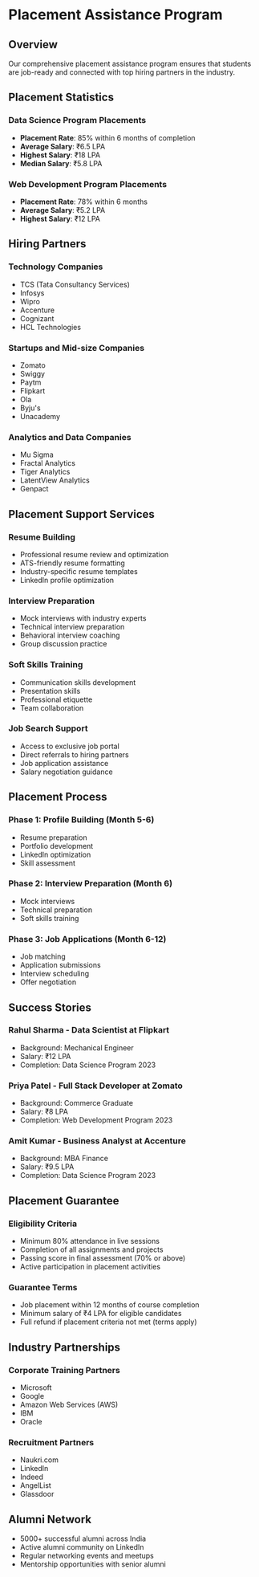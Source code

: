 # Placement Assistance Program

## Overview
Our comprehensive placement assistance program ensures that students are job-ready and connected with top hiring partners in the industry.

## Placement Statistics

### Data Science Program Placements
- **Placement Rate**: 85% within 6 months of completion
- **Average Salary**: ₹6.5 LPA
- **Highest Salary**: ₹18 LPA
- **Median Salary**: ₹5.8 LPA

### Web Development Program Placements
- **Placement Rate**: 78% within 6 months
- **Average Salary**: ₹5.2 LPA
- **Highest Salary**: ₹12 LPA

## Hiring Partners

### Technology Companies
- TCS (Tata Consultancy Services)
- Infosys
- Wipro
- Accenture
- Cognizant
- HCL Technologies

### Startups and Mid-size Companies
- Zomato
- Swiggy
- Paytm
- Flipkart
- Ola
- Byju's
- Unacademy

### Analytics and Data Companies
- Mu Sigma
- Fractal Analytics
- Tiger Analytics
- LatentView Analytics
- Genpact

## Placement Support Services

### Resume Building
- Professional resume review and optimization
- ATS-friendly resume formatting
- Industry-specific resume templates
- LinkedIn profile optimization

### Interview Preparation
- Mock interviews with industry experts
- Technical interview preparation
- Behavioral interview coaching
- Group discussion practice

### Soft Skills Training
- Communication skills development
- Presentation skills
- Professional etiquette
- Team collaboration

### Job Search Support
- Access to exclusive job portal
- Direct referrals to hiring partners
- Job application assistance
- Salary negotiation guidance

## Placement Process

### Phase 1: Profile Building (Month 5-6)
- Resume preparation
- Portfolio development
- LinkedIn optimization
- Skill assessment

### Phase 2: Interview Preparation (Month 6)
- Mock interviews
- Technical preparation
- Soft skills training

### Phase 3: Job Applications (Month 6-12)
- Job matching
- Application submissions
- Interview scheduling
- Offer negotiation

## Success Stories

### Rahul Sharma - Data Scientist at Flipkart
- Background: Mechanical Engineer
- Salary: ₹12 LPA
- Completion: Data Science Program 2023

### Priya Patel - Full Stack Developer at Zomato
- Background: Commerce Graduate
- Salary: ₹8 LPA
- Completion: Web Development Program 2023

### Amit Kumar - Business Analyst at Accenture
- Background: MBA Finance
- Salary: ₹9.5 LPA
- Completion: Data Science Program 2023

## Placement Guarantee

### Eligibility Criteria
- Minimum 80% attendance in live sessions
- Completion of all assignments and projects
- Passing score in final assessment (70% or above)
- Active participation in placement activities

### Guarantee Terms
- Job placement within 12 months of course completion
- Minimum salary of ₹4 LPA for eligible candidates
- Full refund if placement criteria not met (terms apply)

## Industry Partnerships

### Corporate Training Partners
- Microsoft
- Google
- Amazon Web Services (AWS)
- IBM
- Oracle

### Recruitment Partners
- Naukri.com
- LinkedIn
- Indeed
- AngelList
- Glassdoor

## Alumni Network
- 5000+ successful alumni across India
- Active alumni community on LinkedIn
- Regular networking events and meetups
- Mentorship opportunities with senior alumni
